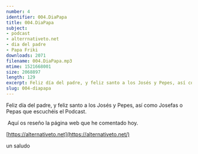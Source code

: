 ```yaml
---
number: 4
identifier: 004.DiaPapa
title: 004.DiaPapa
subject:
- podcast
- alterrnativeto.net
- dia del padre
- Papa Friki
downloads: 2071
filename: 004.DiaPapa.mp3
mtime: 1521668001
size: 2068897
length: 129
excerpt: Feliz día del padre, y feliz santo a los Josés y Pepes, así como Josefas o Pepas que escuchéis el Podcast.
slug: 004-diapapa
---
```

Feliz día del padre, y feliz santo a los Josés y Pepes, así como Josefas o Pepas que escuchéis el Podcast.

 Aquí os reseño la página web que he comentado hoy.

[https://alternativeto.net](https://alternativeto.net/)

un saludo